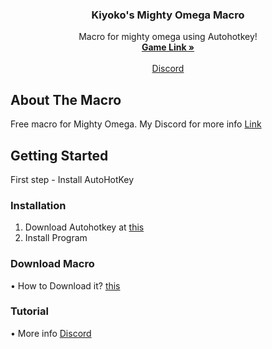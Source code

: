 <div id="top"></div>

<h3 align="center">Kiyoko's Mighty Omega Macro</h3>

  <p align="center">
    Macro for mighty omega using Autohotkey!
    <br />
    <a href="https://www.roblox.com/games/4878988249"><strong>Game Link »</strong></a>
    <br />
    <br />
    <a href="https://discord.gg/RCc6ntue5j">Discord</a>
  </p>
</div>








## About The Macro
Free macro for Mighty Omega. My Discord for more info [Link](https://discord.gg/RCc6ntue5j)





<!-- GETTING STARTED -->
## Getting Started

First step - Install AutoHotKey



### Installation

1. Download Autohotkey at [this](https://www.autohotkey.com/)
2. Install Program

### Download Macro

• How to Download it? [this](https://youtu.be/Y02T8AiiJxw)

### Tutorial
   • More info [Discord](https://discord.gg/RCc6ntue5j)




<!-- <p align="right">(<a href="#top">back to top</a>)</p>



